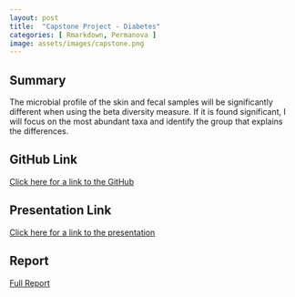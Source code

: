 ```yaml
---
layout: post
title:  "Capstone Project - Diabetes"
categories: [ Rmarkdown, Permanova ]
image: assets/images/capstone.png
---
```

## Summary
The microbial profile of the skin and fecal samples will be significantly different when using the beta diversity measure. If it is found significant, I will focus on the most abundant taxa and identify the group that explains the differences.

## GitHub Link
[Click here for a link to the GitHub](https://github.com/marinawitherell/capstone_project/) 

## Presentation Link
[Click here for a link to the presentation](https://docs.google.com/presentation/d/1fZmr2ymkOLyvNtkIfDHpjl4-RNXTrDlWzIB4tBHta8A/edit?usp=sharing) 

## Report
<a href="{{site.baseurl}}/capstone_report" class="btn btn-dark text-white px-5 btn-lg">Full Report</a>
